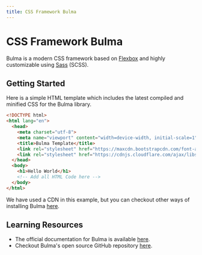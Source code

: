 ```yaml
---
title: CSS Framework Bulma
---
```

# CSS Framework Bulma

Bulma is a modern CSS framework based on <a href='http://forum.freecodecamp.com/t/css-flexbox-tips-and-tricks' target='_blank' rel='nofollow'>Flexbox</a> and highly customizable using <a href='http://sass-lang.com/' target='_blank' rel='nofollow'>Sass</a> (SCSS).

## Getting Started

Here is a simple HTML template which includes the latest compiled and minified CSS for the Bulma library.
```html
<!DOCTYPE html>
<html lang="en">
  <head>
    <meta charset="utf-8">
    <meta name="viewport" content="width=device-width, initial-scale=1">
    <title>Bulma Template</title>
    <link rel="stylesheet" href="https://maxcdn.bootstrapcdn.com/font-awesome/4.5.0/css/font-awesome.min.css">
    <link rel="stylesheet" href="https://cdnjs.cloudflare.com/ajax/libs/bulma/0.0.23/css/bulma.min.css">
  </head>
  <body>
    <h1>Hello World</h1>
    <!-- Add all HTML Code here -->
  </body>
</html>
```
We have used a CDN in this example, but you can checkout other ways of installing Bulma <a href='http://bulma.io/documentation/overview/start/' target='_blank' rel='nofollow'>here</a>.

## Learning Resources

*   The official documentation for Bulma is available <a href='http://bulma.io/documentation/overview/start/' target='_blank' rel='nofollow'>here</a>.
*   Checkout Bulma's open source GitHub repository <a href='https://github.com/jgthms/bulma' target='_blank' rel='nofollow'>here</a>.
